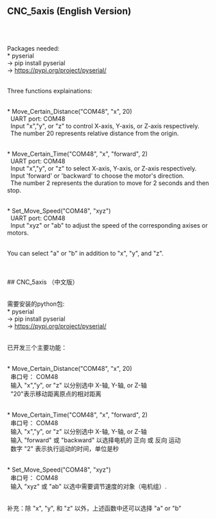 ## CNC_5axis (English Version)
<br>

<br>Packages needed:
<br>* pyserial
  <br>-> pip install pyserial
  <br>-> https://pypi.org/project/pyserial/

<br>Three functions explainations: 

<br>* Move_Certain_Distance("COM48", "x", 20) 
<br>  &nbsp; UART port: COM48 
<br>  &nbsp; Input "x","y", or "z" to control X-axis, Y-axis, or Z-axis respectively. 
<br>  &nbsp; The number 20 represents relative distance from the origin.

<br>* Move_Certain_Time("COM48", "x", "forward", 2) 
<br>&nbsp; UART port: COM48 
<br>&nbsp; Input "x","y", or "z" to select X-axis, Y-axis, or Z-axis respectively. 
<br>&nbsp; Input 'forward' or 'backward' to choose the motor's direction. 
<br>&nbsp; The number 2 represents the duration to move for 2 seconds and then stop. 

<br>* Set_Move_Speed("COM48", "xyz") 
<br>&nbsp; UART port: COM48 
<br>&nbsp; Input "xyz" or "ab"  to adjust the speed of the corresponding axises or motors. 

<br>You can select "a" or "b" in addition to "x", "y", and "z".

<br>
<br>## CNC_5axis （中文版）

<br>需要安装的python包:
<br>* pyserial
  <br>-> pip install pyserial
  <br>-> https://pypi.org/project/pyserial/

<br>已开发三个主要功能： 

<br>* Move_Certain_Distance("COM48", "x", 20) 
<br>&nbsp; 串口号： COM48 
<br>&nbsp; 输入 "x","y", or "z" 以分别选中 X-轴, Y-轴, or Z-轴 
<br>&nbsp; "20"表示移动距离原点的相对距离

<br>* Move_Certain_Time("COM48", "x", "forward", 2) 
<br>&nbsp; 串口号： COM48 
<br>&nbsp; 输入 "x","y", or "z" 以分别选中 X-轴, Y-轴, or Z-轴 
<br>&nbsp; 输入 "forward" 或 "backward" 以选择电机的 正向 或 反向 运动 
<br>&nbsp; 数字 "2" 表示执行运动的时间，单位是秒 

<br>* Set_Move_Speed("COM48", "xyz") 
<br>&nbsp; 串口号： COM48 
<br>&nbsp; 输入 "xyz" 或 "ab" 以选中需要调节速度的对象（电机组）. 

<br>补充：除 "x", "y", 和 "z" 以外，上述函数中还可以选择 "a" or "b"

